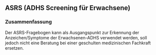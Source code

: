 ## ASRS (ADHS Screening für Erwachsene) 

### Zusammenfassung
Der ASRS-Fragebogen kann als Ausgangspunkt zur Erkennung der Anzeichen/Symptome der Erwachsenen-ADHS verwendet werden, soll jedoch nicht eine Beratung bei einer geschulten medizinischen Fachkraft ersetzen. 